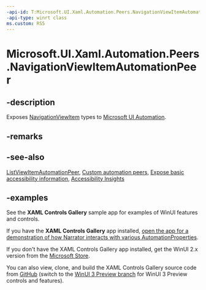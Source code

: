 ```yaml
---
-api-id: T:Microsoft.UI.Xaml.Automation.Peers.NavigationViewItemAutomationPeer
-api-type: winrt class
ms.custom: RS5
---
```

<!-- Class syntax.
public class NavigationViewItemAutomationPeer : ListViewItemAutomationPeer, ListViewItemAutomationPeer
-->

# Microsoft.UI.Xaml.Automation.Peers.NavigationViewItemAutomationPeer

## -description

Exposes [NavigationViewItem](../microsoft.ui.xaml.controls/navigationviewitem.md) types to [Microsoft UI Automation](/windows/win32/winauto/entry-uiauto-win32).

## -remarks

## -see-also

[ListViewItemAutomationPeer](/uwp/api/windows.ui.xaml.automation.peers.listviewautomationpeer), [Custom automation peers](/windows/uwp/design/accessibility/custom-automation-peers), [Expose basic accessibility information](/windows/uwp/design/accessibility/basic-accessibility-information), [Accessibility Insights](https://accessibilityinsights.io/)

## -examples

See the **XAML Controls Gallery** sample app for examples of WinUI features and controls.

If you have the **XAML Controls Gallery** app installed, [open the app for a demonstration of how  Narrator interacts with various AutomationProperties](xamlcontrolsgallery:/item/AutomationProperties).

If you don't have the XAML Controls Gallery app installed, get the WinUI 2.x version from the [Microsoft Store](https://www.microsoft.com/p/xaml-controls-gallery/9msvh128x2zt).

You can also view, clone, and build the XAML Controls Gallery source code from [GitHub](https://github.com/Microsoft/Xaml-Controls-Gallery) (switch to the [WinUI 3 Preview branch](https://github.com/microsoft/Xaml-Controls-Gallery/tree/winui3preview) for WinUI 3 Preview controls and features).
